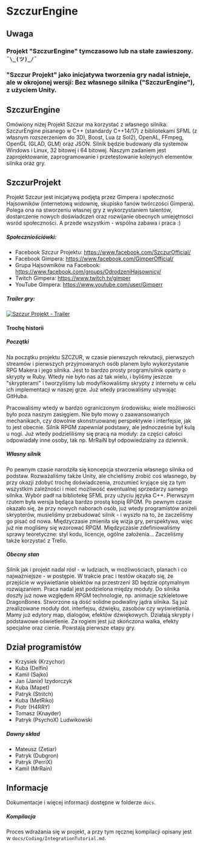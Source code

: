 
SzczurEngine
============


Uwaga
-----

### Projekt "SzczurEngine" tymczasowo lub na stałe zawieszony. `¯\_(ツ)_/¯`

### "Szczur Projekt" jako inicjatywa tworzenia gry nadal istnieje, ale w okrojonej wersji: Bez własnego silnika ("SzczurEngine"), z użyciem Unity.



SzczurEngine
------------

Omówiony niżej Projekt Szczur ma korzystać z własnego silnika: SzczurEngine pisanego w C++ (standardy C++14/17) z bibliotekami SFML (z własnym rozszerzeniem do 3D), Boost, Lua (z Sol2), OpenAL, FFmpeg, OpenGL (GLAD, GLM) oraz JSON. Silnik będzie budowany dla systemów Windows i Linux, 32 bitowej i 64 bitowej. Naszym zadaniem jest zaprojektowanie, zaprogramowanie i przetestowanie kolejnych elementów silnika oraz gry.



SzczurProjekt
-------------

Projekt Szczur jest inicjatywą podjętą przez Gimpera i społeczność Hajsowników (internetową widownię, skupisko fanów twórczości Gimpera). Polega ona na stworzeniu własnej gry z wykorzystaniem talentów, dostarczenie nowych doświadczeń oraz rozwijanie obecnych umiejętności wsród społeczności. A przede wszystkim - wspólna zabawa i praca :)

##### Społeczniościówki:

- Facebook Szczur Projektu: https://www.facebook.com/SzczurOfficial/
- Facebook Gimpera: https://www.facebook.com/GimperOfficial/
- Grupa Hajsowników na Facebook: https://www.facebook.com/groups/OdrodzeniHajsownicy/
- Twitch Gimpera: https://www.twitch.tv/gimper
- YouTube Gimpera: https://www.youtube.com/user/Gimperr

##### Trailer gry:

[![Szczur Projekt - Trailer](https://img.youtube.com/vi/UHkPLtlzz7E/0.jpg)](https://www.youtube.com/watch?v=UHkPLtlzz7E)

#### Trochę historii

##### Początki

Na początku projektu SZCZUR, w czasie pierwszych rekrutacji, pierwszych streamów i pierwszych przyjmowanych osób planem było wykorzystanie RPG Makera i jego silnika. Jest to bardzo prosty program/silnik oparty o skrypty w Ruby. Wtedy nie było nas aż tak wielu, i byliśmy jeszcze "skrypterami" i tworzyliśmy lub modyfikowaliśmy skrypty z internetu w celu ich implementacji w naszej grze. Już wtedy pracowaliśmy używając GitHuba.

Pracowaliśmy wtedy w bardzo ograniczonym środowisku; wiele możliwości było poza naszym zasięgiem. Nie było mowy o zaawansowanych mechanikach, czy dowolnie skonstruowanej perspektywie i interfejsie, jak to jest obecnie. Silnik RPGM zapewniał podstawy, ale jednocześnie był kulą u nogi. Już wtedy podzieliliśmy się pracą na moduły: za części całości odpowiadały inne osoby, tak np. MrRaiN był odpowiedzialny za dziennik.

##### Własny silnik

Po pewnym czasie narodziła się koncepcja stworzenia własnego silnika od podstaw. Rozważaliśmy także Unity, ale chcieliśmy zrobić coś własnego, by przy okazji zdobyć trochę doświadczenia, zrozumieć kryjące się za tym wszystkim zależności i mieć możliwość ewentualnej sprzedarzy samego silnika. Wybór padł na bibliotekę SFML przy użyciu języka C++.
Pierwszym rzutem była wersja będąca bardzo prostą kopią RPGM. Po pewnym czasie okazało się, że przy nowych naborach osób, już wtedy programistów aniżeli skrypterów, musieliśmy przebudować silnik - i wyszło na to, że zaczeliśmy go pisać od nowa. Międzyczasie zmieniła się wizja gry, perspektywa, więc już nie mogliśmy się wzorować RPGM. Międzyczasie zdefiniowaliśmy sprawy teoretyczne: styl kodu, licencje, ogólne założenia... Zaczeliśmy także korzystać z Trello.

##### Obecny stan

Silnik jak i projekt nadal rósł - w ludziach, w możliwościach, planach i co najważniejsze - w postępie. W trakcie prac i testów okazało się, że przejście w wyświetlanie obiektów na przestrzeni 3D będzie optymalnym rozwiązaniem. Praca nadal jest podzielona między moduły. Do silnika doszły już nowe względem RPGM technologie, np. animacje szkieletowe DragonBones. Stworzone są dość solidne podwaliny jądra silnika. Są już zrealizowane moduły dot. interfejsu, dźwięku, zasobów czy wyświetlania. Mamy już edytory map, dialogów, efektów dźwiękowych. Działają skrypty i podstawowe oświetlenie. Za rogiem jest już skończona walka, efekty specjalne oraz cienie. Powstają pierwsze etapy gry.



Dział programistów
------------------

* Krzysiek (Krzychor)
* Kuba (Delfin)
* Kamil (Sajko)
* Jan (Janix) Izydorczyk
* Kuba (Mapet)
* Patryk (Stritch)
* Kuba (MetRiko)
* Piotr (H4RRY)
* Tomasz (Knayder)
* Patryk (PsychoX) Ludwikowski

##### Dawny skład

* Mateusz (Zetiar)
* Patryk (Dubgron)
* Patryk (PerriX)
* Kamil (MrRain)



Informacje
----------

Dokumentacje i więcej informacji dostępne w folderze `docs`.

##### Kompilacja

Proces wdrażania się w projekt, a przy tym ręcznej kompilacji opisany jest w `docs/Coding/IntegrationTutorial.md`.
